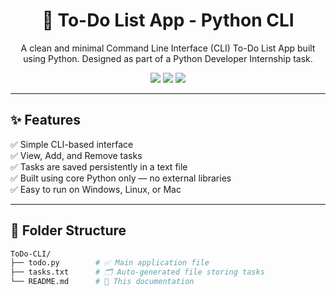 <h1 align="center">📝 To-Do List App - Python CLI</h1>

<p align="center">
A clean and minimal Command Line Interface (CLI) To-Do List App built using Python.  
Designed as part of a Python Developer Internship task.  
</p>

<p align="center">
  <img src="https://img.shields.io/badge/Python-3.10+-blue.svg">
  <img src="https://img.shields.io/badge/License-MIT-green.svg">
  <img src="https://img.shields.io/badge/Project-Type-CLI%20App-yellow.svg">
</p>

---

## ✨ Features

✅ Simple CLI-based interface  
✅ View, Add, and Remove tasks  
✅ Tasks are saved persistently in a text file  
✅ Built using core Python only — no external libraries  
✅ Easy to run on Windows, Linux, or Mac

---

## 📁 Folder Structure

```bash
ToDo-CLI/
├── todo.py        # ✅ Main application file
├── tasks.txt      # 🗂️ Auto-generated file storing tasks
└── README.md      # 📘 This documentation
